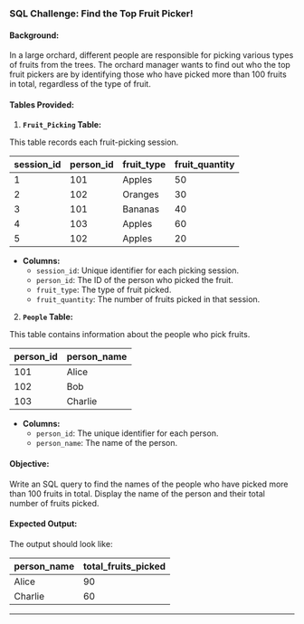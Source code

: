 ### **SQL Challenge: Find the Top Fruit Picker!**

#### **Background:**

In a large orchard, different people are responsible for picking various types of fruits from the trees. The orchard manager wants to find out who the top fruit pickers are by identifying those who have picked more than 100 fruits in total, regardless of the type of fruit.

#### **Tables Provided:**

1. **`Fruit_Picking` Table:**

This table records each fruit-picking session.

| session_id | person_id | fruit_type | fruit_quantity |
|------------|-----------|------------|----------------|
|      1     |    101    |   Apples   |       50       |
|      2     |    102    |  Oranges   |       30       |
|      3     |    101    |  Bananas   |       40       |
|      4     |    103    |   Apples   |       60       |
|      5     |    102    |   Apples   |       20       |

- **Columns:**
  - `session_id`: Unique identifier for each picking session.
  - `person_id`: The ID of the person who picked the fruit.
  - `fruit_type`: The type of fruit picked.
  - `fruit_quantity`: The number of fruits picked in that session.

2. **`People` Table:**

This table contains information about the people who pick fruits.

| person_id | person_name |
|-----------|-------------|
|    101    |    Alice    |
|    102    |     Bob     |
|    103    |   Charlie   |

- **Columns:**
  - `person_id`: The unique identifier for each person.
  - `person_name`: The name of the person.

#### **Objective:**

Write an SQL query to find the names of the people who have picked more than 100 fruits in total. Display the name of the person and their total number of fruits picked.

#### **Expected Output:**

The output should look like:

| person_name | total_fruits_picked |
|-------------|---------------------|
|    Alice    |        90           |
|   Charlie   |        60           |

---